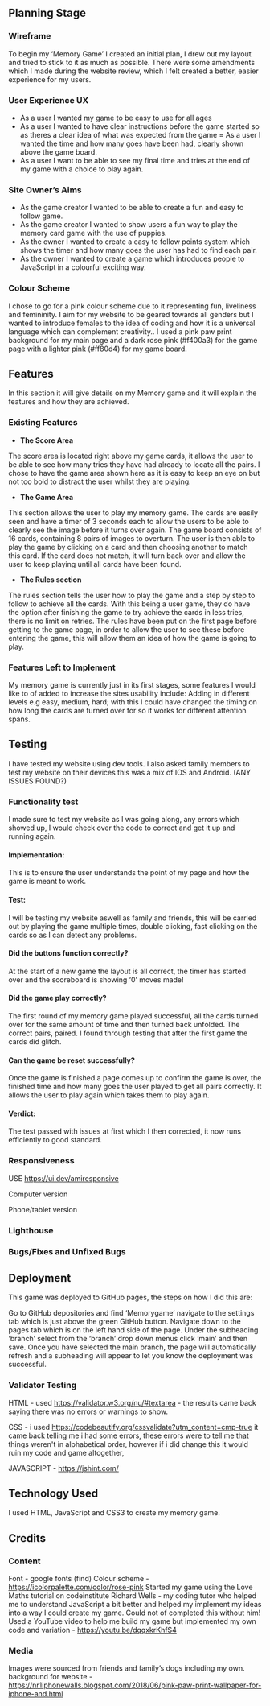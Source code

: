 ## **Planning Stage**

### **Wireframe**
To begin my ‘Memory Game’ I created an initial plan, I drew out my layout and tried to stick to it as much as possible. There were some amendments which I made during the website review, which I felt created a better, easier experience for my users.

### **User Experience UX**

- As a user I wanted my game to be easy to use for all ages 
- As a user I wanted to have clear instructions before the game started so as theres  a clear idea of what was expected from the game 
= As a user I wanted the time and how many goes have been had, clearly shown above the game board.
- As a user I want to be able to see my final time and tries at the end of my game with a choice to play again.

### **Site Owner’s Aims**

- As the game creator I wanted to be able to create a fun and easy to follow game.
- As the game creator I wanted to show users a fun way to play the memory card game with the use of puppies.
- As the owner I wanted to create a easy to follow points system which shows the timer and how many goes the user has had to find each pair.
- As the owner I wanted to create a game which introduces people to JavaScript in a colourful exciting way. 

### **Colour Scheme**

I chose to go for a pink colour scheme due to it representing fun, liveliness and femininity. I aim for my website to be geared towards all genders but I wanted to introduce females to the idea of coding and how it is a universal language which can complement creativity..
I used a pink paw print background for my main page and a dark rose pink (#f400a3) for the game page with a lighter pink (#ff80d4) for my game board. 

## **Features**  

In this section it will give details on my Memory game and it will explain the features and how they are achieved. 

### **Existing Features** 

- __The Score Area__

The score area is located right above my game cards, it allows the user to be able to see how many tries they have had already to locate all the pairs. I chose to have the game area shown here as it is easy to keep an eye on but not too bold to distract the user whilst they are playing. 

- __The Game Area__ 

This section allows the user to play my memory game. The cards are easily seen and have a timer of 3 seconds each to allow the users to be able to clearly see the image before it turns over again. The game board consists of 16 cards, containing 8 pairs of images to overturn. 
The user is then able to play the game by clicking on a card and then choosing another to match this card. If the card does not match, it will turn back over and allow the user to keep playing until all cards have been found. 

- __The Rules section__

The rules section tells the user how to play the game and a step by step to follow to achieve all the cards. With this being a user game, they do have the option after finishing the game to try achieve the cards in less tries, there is no limit on retries. The rules have been put on the first page before getting to the game page, in order to allow the user to see these before entering the game, this will allow them an idea of how the game is going to play. 

### **Features Left to Implement**

My memory game is currently just in its first stages, some features I would like to of added to increase the sites usability include:
Adding in different levels e.g easy, medium, hard; with this I could have changed the timing on how long the cards are turned over for so it works for different attention spans. 

## **Testing**

I have tested my website using dev tools. I also asked family members to test my website on their devices this was a mix of IOS and Android. (ANY ISSUES FOUND?) 

### **Functionality test** 

I made sure to test my website as I was going along, any errors which showed up, I would check over the code to correct and get it up and running again. 

#### **Implementation**:

This is to ensure the user understands the point of my page and how the game is meant to work. 

#### **Test**:  

I will be testing my website aswell as family and friends, this will be carried out by playing the game multiple times, double clicking, fast clicking on the cards so as I can detect any problems. 

#### **Did the buttons function correctly?** 

At the start of a new game the layout is all correct, the timer has started over and the scoreboard is showing ‘0’ moves made!

#### **Did the game play correctly?**

The first round of my memory game played successful, all the cards turned over for the same amount of time and then turned back unfolded. The correct pairs, paired.  I found through testing that after the first game the cards did glitch.

#### **Can the game be reset successfully?** 

Once the game is finished a page comes up to confirm the game is over, the finished time and how many goes the user played to get all pairs correctly. It allows the user to play again which takes them to play again. 

#### **Verdict:**  

The test passed with issues at first which I then corrected, it now runs efficiently to good standard. 

### **Responsiveness** 

USE https://ui.dev/amiresponsive

Computer version 

Phone/tablet version 

### **Lighthouse**

### **Bugs/Fixes and Unfixed Bugs**

## **Deployment**

This game was deployed to GitHub pages, the steps on how I did this are:

Go to GitHub depositories and find ‘Memorygame’ navigate to the settings tab which is just above the green GitHub button.
Navigate down to the pages tab which is on the left hand side of the page.
Under the subheading ‘branch’ select from the ‘branch’ drop down menus click ‘main’ and then save.
Once you have selected the main branch, the page will automatically refresh and a subheading will appear to let you know the deployment was successful. 

### **Validator Testing** 

HTML - used https://validator.w3.org/nu/#textarea - the results came back saying there was no errors or warnings to show.

CSS - i used https://codebeautify.org/cssvalidate?utm_content=cmp-true it came back telling me i had some errors, these errors were to tell me that things weren't in alphabetical order, however if i did change this it would ruin my code and game altogether,

JAVASCRIPT - https://jshint.com/

## **Technology Used**

I used HTML, JavaScript and CSS3 to create my memory game. 

## **Credits**

### **Content**

Font - google fonts (find)
Colour scheme - https://icolorpalette.com/color/rose-pink
Started my game using the Love Maths tutorial on codeinstitute
Richard Wells - my coding tutor who helped me to understand JavaScript a bit better and helped my implement my ideas into a way I could create my game. Could not of completed this without him!
Used a YouTube video to help me build my game but implemented my own code and variation - https://youtu.be/dqqxkrKhfS4

### **Media** 

Images were sourced from friends and family’s dogs including my own. 
background for website - https://nr1iphonewalls.blogspot.com/2018/06/pink-paw-print-wallpaper-for-iphone-and.html